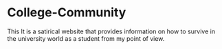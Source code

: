 # College-Community
This It is a satirical website that provides information on how to survive in the university world as a student from my point of view.
